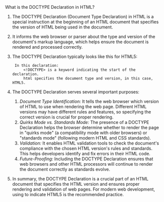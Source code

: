  What is the DOCTYPE Declaration in HTML?

1. The DOCTYPE Declaration (Document Type Declaration) in HTML is a special instruction at the beginning of an HTML document that specifies the version of HTML being used in the document. 

2. It informs the web browser or parser about the type and version of the document's markup language, which helps ensure the document is rendered and processed correctly.

3. The DOCTYPE Declaration typically looks like this for HTML5:
    <!DOCTYPE html>
        In this declaration:
            <!DOCTYPE> is a keyword indicating the start of the declaration.
            html specifies the document type and version, in this case, HTML5.

4. The DOCTYPE Declaration serves several important purposes:
    1. *Document Type Identification:* It tells the web browser which version of HTML to use when rendering the web page. Different HTML versions may have different rules and features, so specifying the correct version is crucial for proper rendering.
    2. *Quirks Mode vs. Standards Mode:* The presence of a DOCTYPE Declaration helps the browser determine whether to render the page in "quirks mode" (a compatibility mode with older browsers) or "standards mode" (following modern HTML and CSS standards).
    3. *Validation:* It enables HTML validation tools to check the document's compliance with the chosen HTML version's rules and standards. This helps developers identify and fix errors in their HTML code.
    4. *Future-Proofing:* Including the DOCTYPE Declaration ensures that web browsers and other HTML processors will continue to render the document correctly as standards evolve.
    
5. In summary, the DOCTYPE Declaration is a crucial part of an HTML document that specifies the HTML version and ensures proper rendering and validation of web pages. For modern web development, using <!DOCTYPE html> to indicate HTML5 is the recommended practice.





